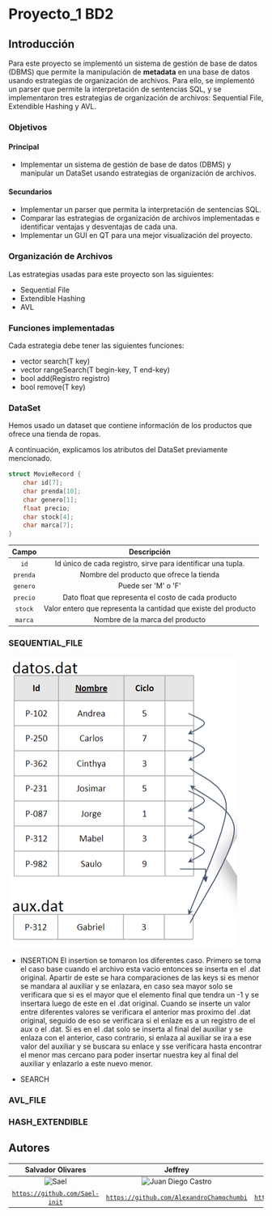 # Proyecto_1 BD2

## Introducción 

Para este proyecto se implementó un sistema de gestión de base de datos (DBMS) que permite la manipulación de **metadata** en una base de datos usando estrategias de organización de archivos. Para ello, se implementó un parser que permite la interpretación de sentencias SQL, y se implementaron tres estrategias de organización de archivos: Sequential File, Extendible Hashing y AVL.

### Objetivos
#### Principal
- Implementar un sistema de gestión de base de datos (DBMS) y manipular un DataSet usando estrategias de organización de archivos.

#### Secundarios
- Implementar un parser que permita la interpretación de sentencias SQL.
- Comparar las estrategias de organización de archivos implementadas e identificar ventajas y desventajas de cada una.
- Implementar un GUI en QT para una mejor visualización del proyecto.

### Organización de Archivos

Las estrategias usadas para este proyecto son las siguientes:

- Sequential File
- Extendible Hashing
- AVL

### Funciones implementadas

Cada estrategia debe tener las siguientes funciones:

- vector<Registro> search(T key)
- vector<Registro> rangeSearch(T begin-key, T end-key)
- bool add(Registro registro)
- bool remove(T key)

### DataSet
Hemos usado un dataset que contiene información de los productos que ofrece una tienda de ropas.

A continuación, explicamos los atributos del DataSet previamente mencionado.

```c++
struct MovieRecord {
    char id[7];
    char prenda[10];
    char genero[1];
    float precio;
    char stock[4];
    char marca[7];  
}
```

|       Campo       |                         Descripción                          |
|:-----------------:|:------------------------------------------------------------:|
|   ```id```    | Id único de cada registro, sirve para identificar una tupla. |
| ```prenda``` |         Nombre del producto que ofrece la tienda         |
|    ```genero```    |                     Puede ser 'M' o 'F'                     |
|   ```precio```    |              Dato float que representa el costo de cada producto               |
| ```stock``` |               Valor entero que representa la cantidad que existe del producto              |
|   ```marca```   |      Nombre de la marca del producto     |


### SEQUENTIAL_FILE

![](https://github.com/IsaacVera10/Proj1_DB2/blob/main/sequential.PNG)

 - INSERTION
       El insertion se tomaron los diferentes caso. Primero se toma el caso base cuando el archivo esta vacio entonces se inserta en el .dat original. Apartir de este se hara comparaciones de las keys si es menor se              mandara al auxiliar y se enlazara, en caso sea mayor solo se verificara que si es el mayor que el elemento final que tendra un -1 y se insertara luego de este en el .dat original. Cuando se inserte un valor entre          diferentes valores se verificara el anterior mas proximo del .dat original, seguido de eso se verificara si el enlaze es a un registro de el aux o el .dat. Si es en el .dat solo se inserta al final del auxiliar y          se enlaza con el anterior, caso contrario, si enlaza al auxiliar se ira a ese valor del auxiliar y se buscara su enlace y sse verificara hasta encontrar el menor mas cercano para poder insertar nuestra key al final        del auxiliar y enlazarlo a este nuevo menor.
   
 - SEARCH
       
        
   
### AVL_FILE
### HASH_EXTENDIBLE
## Autores

|                     **Salvador  Olivares**                   |                                 **Jeffrey**                                 |                       **Diego Rivadeneyra**                 |  **Isaac Vera Romero** |
|:---------------------------------------------------------------------------------:|:-------------------------------------------------------------------------------------:|:-----------------------------------------------------------------------------------:|:----:|
|           ![Sael](https://avatars.githubusercontent.com/u/83047305?v=4)            |      ![Juan Diego Castro](https://avatars.githubusercontent.com/u/79115974?v=4)       |              ![Diego Rivadeneyra](https://avatars.githubusercontent.com/u/55153225?v=4)              | ![Isaac Vera Romero](https://avatars.githubusercontent.com/u/67709665?v=4) |                                             
| <a href="https://github.com/Sael-init" target="_blank">`https://github.com/Sael-init`</a> | <a href="https://github.com/AlexandroChamochumbi" target="_blank">`https://github.com/AlexandroChamochumbi`</a> | <a href="https://github.com/diegorivadeneyra" target="_blank">`https://github.com/diegorivadeneyra`</a> | <a href="https://github.com/IsaacVera10" target="_blank">`https://github.com/IsaacVera10`</a>|


